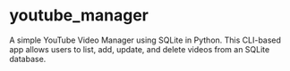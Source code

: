 # youtube_manager
A simple YouTube Video Manager using SQLite in Python. This CLI-based app allows users to list, add, update, and delete videos from an SQLite database.
